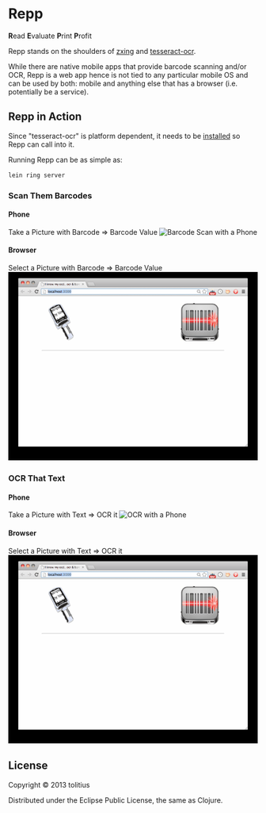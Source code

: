 # Repp
**R**ead **E**valuate **P**rint **P**rofit

Repp stands on the shoulders of [zxing](https://code.google.com/p/zxing/) and [tesseract-ocr](https://code.google.com/p/tesseract-ocr/).

While there are native mobile apps that provide barcode scanning and/or OCR, 
Repp is a web app hence is not tied to any particular mobile OS and can be used by both: 
mobile and anything else that has a browser (i.e. potentially be a service).

## Repp in Action

Since "tesseract-ocr" is platform dependent, it needs to be [installed](https://code.google.com/p/tesseract-ocr/wiki/Compiling) 
so Repp can call into it.

Running Repp can be as simple as:
```bash
lein ring server
```

### Scan Them Barcodes

#### Phone
Take a Picture with Barcode    => Barcode Value
![Barcode Scan with a Phone](https://github.com/tolitius/repp/blob/master/doc/mobile-barcode-scan.gif?raw=true)

#### Browser
Select a Picture with Barcode  => Barcode Value
![Barcode Scan with a Browser](https://github.com/tolitius/repp/blob/master/doc/browser-barcode-scan.gif?raw=true)

### OCR That Text

#### Phone
Take a Picture with Text    => OCR it
![OCR with a Phone](https://github.com/tolitius/repp/blob/master/doc/mobile-ocr.gif?raw=true)

#### Browser
Select a Picture with Text  => OCR it
![OCR with a Browser](https://github.com/tolitius/repp/blob/master/doc/browser-ocr.gif?raw=true)

## License

Copyright © 2013 tolitius

Distributed under the Eclipse Public License, the same as Clojure.

